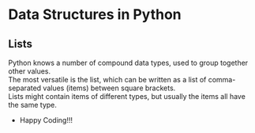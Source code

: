 # Data Structures in Python
## Lists
Python knows a number of compound data types, used to group together other values.<br>
The most versatile is the list, which can be written as a list of comma-separated values (items) between square brackets.<br>
Lists might contain items of different types, but usually the items all have the same type.<br>

* Happy Coding!!!

